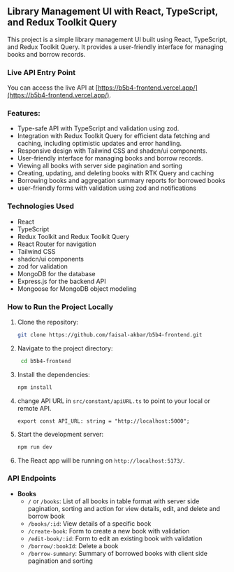 ## Library Management UI with React, TypeScript, and Redux Toolkit Query

This project is a simple library management UI built using React, TypeScript, and Redux Toolkit Query. It provides a user-friendly interface for managing books and borrow records.

### Live API Entry Point

You can access the live API at [https://b5b4-frontend.vercel.app/](https://b5b4-frontend.vercel.app/).

### Features:

- Type-safe API with TypeScript and validation using zod.
- Integration with Redux Toolkit Query for efficient data fetching and caching, including optimistic updates and error handling.
- Responsive design with Tailwind CSS and shadcn/ui components.
- User-friendly interface for managing books and borrow records.
- Viewing all books with server side pagination and sorting
- Creating, updating, and deleting books with RTK Query and caching
- Borrowing books and aggregation summary reports for borrowed books
- user-friendly forms with validation using zod and notifications

### Technologies Used

- React
- TypeScript
- Redux Toolkit and Redux Toolkit Query
- React Router for navigation
- Tailwind CSS
- shadcn/ui components
- zod for validation
- MongoDB for the database
- Express.js for the backend API
- Mongoose for MongoDB object modeling

### How to Run the Project Locally

1. Clone the repository:
   ```bash
   git clone https://github.com/faisal-akbar/b5b4-frontend.git
   ```
2. Navigate to the project directory:
   ```bash
    cd b5b4-frontend
   ```
3. Install the dependencies:
   ```bash
   npm install
   ```
4. change API URL in `src/constant/apiURL.ts` to point to your local or remote API.

   ```plaintext
   export const API_URL: string = "http://localhost:5000";
   ```

5. Start the development server:
   ```bash
   npm run dev
   ```
6. The React app will be running on `http://localhost:5173/`.

### API Endpoints

- **Books**
  - `/` or `/books`: List of all books in table format with server side pagination, sorting and action for view details, edit, and delete and borrow book
  - `/books/:id`: View details of a specific book
  - `/create-book`: Form to create a new book with validation
  - `/edit-book/:id`: Form to edit an existing book with validation
  - `/borrow/:bookId`: Delete a book
  - `/borrow-summary`: Summary of borrowed books with client side pagination and sorting
